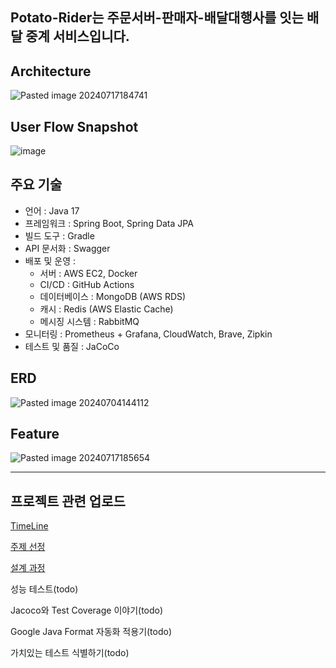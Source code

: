 ## Potato-Rider는 주문서버-판매자-배달대행사를 잇는 배달 중계 서비스입니다.

## Architecture
![Pasted image 20240717184741](https://github.com/user-attachments/assets/b2ed5ddd-bfad-41ef-8de9-f1605d125243)

## User Flow Snapshot
![image](https://github.com/user-attachments/assets/93de8917-9f7d-43e7-90f4-c2a926ede7df)

## 주요 기술
- 언어 : Java 17
- 프레임워크 : Spring Boot, Spring Data JPA
- 빌드 도구 : Gradle
- API 문서화 : Swagger
- 배포 및 운영 :
  - 서버 : AWS EC2, Docker
  - CI/CD : GitHub Actions
  - 데이터베이스 : MongoDB (AWS RDS)
  - 캐시 : Redis (AWS Elastic Cache)
  - 메시징 시스템 : RabbitMQ
- 모니터링 : Prometheus + Grafana, CloudWatch, Brave, Zipkin
- 테스트 및 품질 : JaCoCo

## ERD
![Pasted image 20240704144112](https://github.com/user-attachments/assets/85fda018-09fe-4261-96e0-af29e1cc262a)

## Feature
![Pasted image 20240717185654](https://github.com/user-attachments/assets/12c29ebf-6f4c-4728-b76e-d8f437492e2c)

---
## 프로젝트 관련 업로드

[TimeLine](https://tangpoo.tistory.com/188)

[주제 선정](https://tangpoo.tistory.com/185)

[설계 과정](https://tangpoo.tistory.com/187)

성능 테스트(todo)

Jacoco와 Test Coverage 이야기(todo)

Google Java Format 자동화 적용기(todo)

가치있는 테스트 식별하기(todo)





